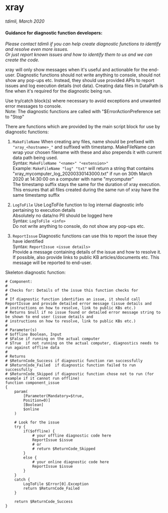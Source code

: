 # xray 
*tdimli, March 2020*

#### Guidance for diagnostic function developers:
 
*Please contact tdimli if you can help create diagnostic functions to identify and resolve even more issues.  
Or just report known issues and how to identify them to us and we can create the code.*

xray will only show messages when it's useful and actionable for the end-user.
Diagnostic functions should not write anything to console, should not show any pop-ups etc.
Instead, they should use provided APIs to report issues and log execution details (not data).
Creating data files in DataPath is fine when it's required for the diagnostic being run.
 
Use try/catch block(s) where necessary to avoid exceptions and unwanted error messages to console.  
Note: The diagnostic functions are called with "$ErrorActionPreference set to "Stop"

There are functions which are provided by the main script block for use by diagnostic functions:

1. `MakeFileName`
When creating any files, name should be prefixed with `"xray_<hostname>_"` and suffixed with timestamp.
MakeFileName can wrap your chosen filename with these and also prepends it with current data path being used.  
Syntax: `MakeFileName "<name>" "<extension>"`  
Example: `MakeFileName "log" "txt"` will return a string that contains "xray_mycomputer_log_20200330143000.txt" if run
on 30th March 2020 at 14:30:00 on a computer with name "mycomputer"  
The timestamp suffix stays the same for the duration of xray execution.  
This ensures that all files created during the same run of xray have the same timestamp suffix

2. `LogToFile`
Use LogToFile function to log internal diagnostic info pertaining to execution details  
Absolutely no data/no PII should be logged here  
Syntax: `LogToFile <info>`  
Do not write anything to console, do not show any pop-ups etc.  

3. `ReportIssue`
Diagnostic functions can use this to report the issue they  have identified  
Syntax: `ReportIssue <issue details>`  
Provide a message containing details of the issue and how to resolve it. If possible, also provide links to public KB articles/documents etc. This message will be reported to end-user.  
 
Skeleton diagnostic function:
```
# Component: 
# 
# Checks for: Details of the issue this function checks for 
#
# If diagnostic function identifies an issue, it should call ReportIssue and provide detailed error message (issue details and
# instructions on how to resolve, link to public KBs etc.)
# Returns $null if no issue found or detailed error message string to be shown to end user (issue details and
# instructions on how to resolve, link to public KBs etc.)
# 
# Parameter(s)
# $offline Boolean, Input
# $False if running on the actual computer
# $True  if not running on the actual computer, diagnostics needs to run against offline data 
# 
# Returns 
# $ReturnCode_Success if diagnostic function ran successfully
# $ReturnCode_Failed  if diagnostic function failed to run successfully
# $ReturnCode_Skipped if diagnostic function chose not to run (for example if it cannot run offline)
function component_issue
{
    param(
        [Parameter(Mandatory=$true,
        Position=0)]
        [Boolean]
        $online
    )
    
    # Look for the issue
    try {
        if($offline) {
            # your offline diagnostic code here
            ReportIssue $issue
            # or 
            # return $ReturnCode_Skipped
        }
        else {
            # your online diagnostic code here
            ReportIssue $issue
        }
    }
    catch {
        LogToFile $Error[0].Exception
        return $ReturnCode_Failed
    }

    return $ReturnCode_Success
}
```
